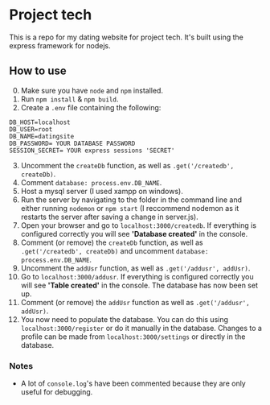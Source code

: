 # Project tech
This is a repo for my dating website for project tech.
It's built using the express framework for nodejs.

## How to use
0. Make sure you have `node` and `npm` installed.
1. Run `npm install` & `npm build`.
2. Create a `.env` file containing the following:
```
DB_HOST=localhost
DB_USER=root
DB_NAME=datingsite
DB_PASSWORD= YOUR DATABASE PASSWORD
SESSION_SECRET= YOUR express sessions 'SECRET'
```
3. Uncomment the `createDb` function, as well as `.get('/createdb', createDb)`.
4. Comment `database: process.env.DB_NAME`.
5. Host a mysql server (I used xampp on windows).
6. Run the server by navigating to the folder in the command line and either running `nodemon` or `npm start` (I reccommend nodemon as it restarts the server after saving a change in server.js).
7. Open your browser and go to `localhost:3000/createdb`. If everything is configured correctly you will see __'Database created'__ in the console.
8. Comment (or remove) the `createDb` function, as well as `.get('/createdb', createDb)` and uncomment `database: process.env.DB_NAME`.
9. Uncomment the `addUsr` function, as well as `.get('/addusr', addUsr)`.
10. Go to `localhost:3000/addusr`. If everything is configured correctly you will see __'Table created'__ in the console. The database has now been set up.
11. Comment (or remove) the `addUsr` function as well as `.get('/addusr', addUsr)`.
12. You now need to populate the database. You can do this using `localhost:3000/register` or do it manually in the database.
Changes to a profile can be made from `localhost:3000/settings` or directly in the database.

### Notes
* A lot of `console.log`'s have been commented because they are only useful for debugging.
